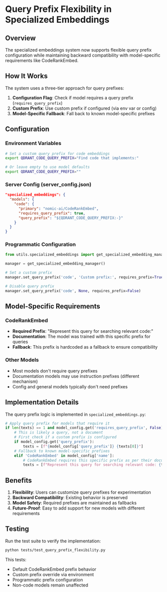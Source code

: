 # Query Prefix Flexibility in Specialized Embeddings

## Overview

The specialized embeddings system now supports flexible query prefix configuration while maintaining backward compatibility with model-specific requirements like CodeRankEmbed.

## How It Works

The system uses a three-tier approach for query prefixes:

1. **Configuration Flag**: Check if model requires a query prefix (`requires_query_prefix`)
2. **Custom Prefix**: Use custom prefix if configured (via env var or config)
3. **Model-Specific Fallback**: Fall back to known model-specific prefixes

## Configuration

### Environment Variables

```bash
# Set a custom query prefix for code embeddings
export QDRANT_CODE_QUERY_PREFIX="Find code that implements:"

# Or leave empty to use model defaults
export QDRANT_CODE_QUERY_PREFIX=""
```

### Server Config (server_config.json)

```json
"specialized_embeddings": {
  "models": {
    "code": {
      "primary": "nomic-ai/CodeRankEmbed",
      "requires_query_prefix": true,
      "query_prefix": "${QDRANT_CODE_QUERY_PREFIX:-}"
    }
  }
}
```

### Programmatic Configuration

```python
from utils.specialized_embeddings import get_specialized_embedding_manager

manager = get_specialized_embedding_manager()

# Set a custom prefix
manager.set_query_prefix('code', 'Custom prefix:', requires_prefix=True)

# Disable query prefix
manager.set_query_prefix('code', None, requires_prefix=False)
```

## Model-Specific Requirements

### CodeRankEmbed
- **Required Prefix**: "Represent this query for searching relevant code:"
- **Documentation**: The model was trained with this specific prefix for queries
- **Fallback**: This prefix is hardcoded as a fallback to ensure compatibility

### Other Models
- Most models don't require query prefixes
- Documentation models may use instruction prefixes (different mechanism)
- Config and general models typically don't need prefixes

## Implementation Details

The query prefix logic is implemented in `specialized_embeddings.py`:

```python
# Apply query prefix for models that require it
if len(texts) == 1 and model_config.get('requires_query_prefix', False):
    # This is likely a query, not a document
    # First check if a custom prefix is configured
    if model_config.get('query_prefix'):
        texts = [f"{model_config['query_prefix']} {texts[0]}"]
    # Fallback to known model-specific prefixes
    elif 'CodeRankEmbed' in model_config['name']:
        # CodeRankEmbed requires this specific prefix as per their documentation
        texts = [f"Represent this query for searching relevant code: {texts[0]}"]
```

## Benefits

1. **Flexibility**: Users can customize query prefixes for experimentation
2. **Backward Compatibility**: Existing behavior is preserved
3. **Model Safety**: Required prefixes are maintained as fallbacks
4. **Future-Proof**: Easy to add support for new models with different requirements

## Testing

Run the test suite to verify the implementation:

```bash
python tests/test_query_prefix_flexibility.py
```

This tests:
- Default CodeRankEmbed prefix behavior
- Custom prefix override via environment
- Programmatic prefix configuration
- Non-code models remain unaffected